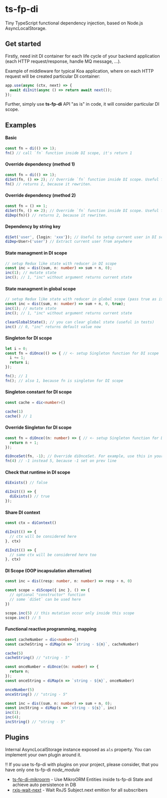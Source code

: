 # ts-fp-di
Tiny TypeScript functional dependency injection, based on Node.js AsyncLocalStorage.

## Get started
Firstly, need init DI container for each life cycle of your backend application (each HTTP request/response, handle MQ message, ...).

Example of middleware for typical Koa application, where on each HTTP request will be created particular DI container:

```typescript
app.use(async (ctx, next) => {
  await diInit(async () => return await next());
});
```

Further, simply use **ts-fp-di** API "as is" in code, it will consider particular DI scope.

## Examples

#### Basic

```typescript
const fn = di(() => 1);
fn() // call `fn` function inside DI scope, it's return 1
```

#### Override dependency (method 1)

```typescript
const fn = di(() => 1);
diSet(fn, () => 2); // Override `fn` function inside DI scope. Useful for unit tests.
fn() // returns 2, because it rewriten.
```

#### Override dependency (method 2)

```typescript
const fn = () => 1;
diSet(fn, () => 2); // Override `fn` function inside DI scope. Useful for unit tests.
diDep(fn)() // returns 2, because it rewriten.
```

#### Dependency by string key

```typescript
diSet('user', {login: 'xxx'}); // Useful to setup current user in DI scope
diDep<User>('user') // Extract current user from anywhere
```

#### State managment in DI scope

```typescript
// setup Redux like state with reducer in DI scope
const inc = dis((sum, n: number) => sum + n, 0); 
inc(1); // mutate state
inc(); // 1, "inc" without argument returns current state
```

#### State managment in global scope

```typescript
// setup Redux like state with reducer in global scope (pass true as isGlobal flag)
const inc = dis((sum, n: number) => sum + n, 0, true); 
inc(1); // mutate state
inc(); // 1, "inc" without argument returns current state

clearGlobalState(); // you can clear global state (useful in tests)
inc() // 0, "inc" returns default value now
```

#### Singleton for DI scope

```typescript
let i = 0;
const fn = diOnce(() => { // <- setup Singleton function for DI scope
  i += 1;
  return i;
});

fn(); // 1
fn(); // also 1, because fn is singleton for DI scope
```

#### Singleton constant for DI scope

```typescript
const cache = dic<number>()

cache(1)
cache() // 1
```

#### Override Singleton for DI scope

```typescript
const fn = diOnce((n: number) => { // <- setup Singleton function for DI scope
  return n + 1;
});

diOnceSet(fn, -1); // Override diOnceSet. For example, use this in your unit tests
fn(4) // -1 instead 5, because -1 set on prev line
```

#### Check that runtime in DI scope

```typescript
diExists() // false

diInit(() => {
  diExists() // true
});
```

#### Share DI context

```typescript
const ctx = diContext()

diInit(() => {
  // ctx will be considered here
}, ctx)

diInit(() => {
  // same ctx will be considered here too
}, ctx)
```

#### DI Scope (OOP incapsulation alternative)

```typescript
const inc = dis((resp: number, n: number) => resp + n, 0)

const scope = diScope({ inc }, () => {
  // optional "constructor" function
  // some `diSet` can be used here
})

scope.inc(5) // this mutation occur only inside this scope
scope.inc() // 5 
```

#### Functional reactive programming, mapping

```typescript
const cacheNumber = dic<number>()
const cacheString = diMap(n => `string - ${n}`, cacheNumber)

cache(5)
cacheString() // "string - 5"

const onceNumber = diOnce((n: number) => {
  return n;
});
const onceString = diMap(n => `string - ${n}`, onceNumber)

onceNumber(5)
onceString() // "string - 5"

const inc = dis((sum, n: number) => sum + n, 0);
const incString = diMap(s => `string - ${s}`, inc)
inc(1);
inc(4);
incString() // "string - 5"
```

## Plugins

Internal AsyncLocalStorage instance exposed as `als` property. You can implement your own plugin around it.

‼️ If you use ts-fp-di with plugins on your project, please consider, that you have only one ts-fp-di *node_module*

* [ts-fp-di-mikroorm](https://github.com/darky/ts-fp-di-mikroorm) - Use MikroORM Entities inside ts-fp-di State and achieve auto persistence in DB
* [rxjs-wait-next](https://github.com/darky/rxjs-wait-next) - Wait RxJS Subject.next emition for all subscribers
